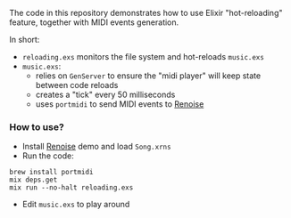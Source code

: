 The code in this repository demonstrates how to use Elixir "hot-reloading"
feature, together with MIDI events generation.

In short:

* `reloading.exs` monitors the file system and hot-reloads `music.exs`
* `music.exs`:
  * relies on `GenServer` to ensure the "midi player" will keep state between code reloads
  * creates a "tick" every 50 milliseconds
  * uses `portmidi` to send MIDI events to [Renoise](https://www.renoise.com)

### How to use?

* Install [Renoise](https://www.renoise.com) demo and load `Song.xrns`
* Run the code:

```
brew install portmidi
mix deps.get
mix run --no-halt reloading.exs
```

* Edit `music.exs` to play around